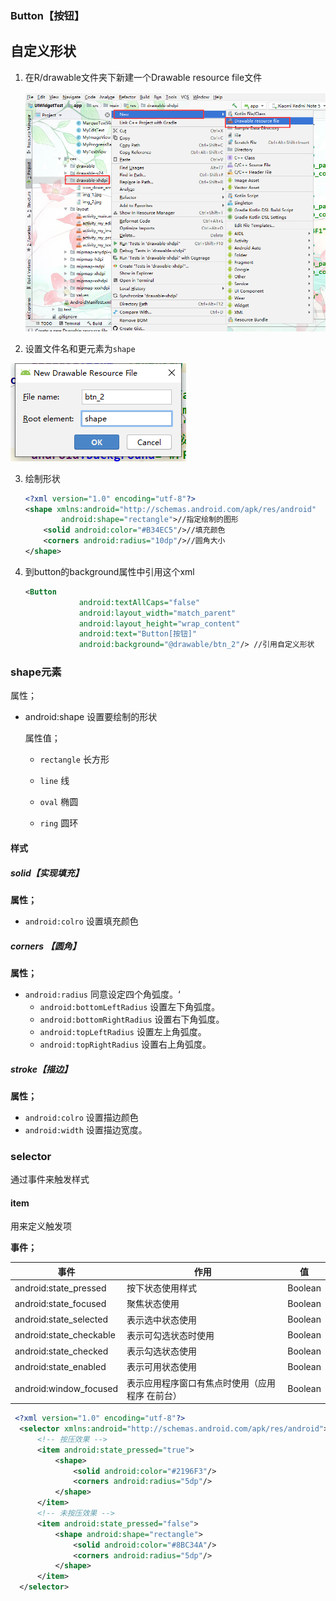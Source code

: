 ### Button【按钮】

## 自定义形状

1. 在R/drawable文件夹下新建一个Drawable resource file文件

   ![1567349656071](images/1567349656071-1605943209909.png)

2. 设置文件名和更元素为`shape`

![1567349751534](images/1567349751534.png)

3. 绘制形状

   ```xml
   <?xml version="1.0" encoding="utf-8"?>
   <shape xmlns:android="http://schemas.android.com/apk/res/android"
           android:shape="rectangle">//指定绘制的图形
       <solid android:color="#B34EC5"/>//填充颜色
       <corners android:radius="10dp"/>//圆角大小
   </shape>
   ```

   

4. 到button的background属性中引用这个xml

   ```xml
   <Button
               android:textAllCaps="false"
               android:layout_width="match_parent"
               android:layout_height="wrap_content"
               android:text="Button[按钮]"
               android:background="@drawable/btn_2"/> //引用自定义形状
   ```



### shape元素

属性；

- android:shape 设置要绘制的形状

  属性值；

  - `rectangle`  长方形

  - `line` 线

  - `oval`  椭圆

  - `ring`  圆环

#### 样式

##### solid【实现填充】

**属性；**

- `android:colro` 设置填充颜色

##### corners 【圆角】

**属性；**

- `android:radius`  同意设定四个角弧度。‘
  - `android:bottomLeftRadius` 设置左下角弧度。
  - `android:bottomRightRadius` 设置右下角弧度。
  - `android:topLeftRadius` 设置左上角弧度。
  - `android:topRightRadius` 设置右上角弧度。

##### stroke【描边】

**属性；**

- `android:colro` 设置描边颜色
- `android:width` 设置描边宽度。



### selector 

通过事件来触发样式

#### item

用来定义触发项

**事件；**

| 事件                    | 作用                                            | 值      |
| ----------------------- | ----------------------------------------------- | ------- |
| android:state_pressed   | 按下状态使用样式                                | Boolean |
| android:state_focused   | 聚焦状态使用                                    | Boolean |
| android:state_selected  | 表示选中状态使用                                | Boolean |
| android:state_checkable | 表示可勾选状态时使用                            | Boolean |
| android:state_checked   | 表示勾选状态使用                                | Boolean |
| android:state_enabled   | 表示可用状态使用                                | Boolean |
| android:window_focused  | 表示应用程序窗口有焦点时使用（应用程序 在前台） | Boolean |

```xml
 <?xml version="1.0" encoding="utf-8"?>
  <selector xmlns:android="http://schemas.android.com/apk/res/android">
      <!-- 按压效果 -->
      <item android:state_pressed="true">
          <shape>
              <solid android:color="#2196F3"/>
              <corners android:radius="5dp"/>
          </shape>
      </item>
      <!-- 未按压效果 -->
      <item android:state_pressed="false">
          <shape android:shape="rectangle">
              <solid android:color="#8BC34A"/>
              <corners android:radius="5dp"/>
          </shape>
      </item>
  </selector>
```





